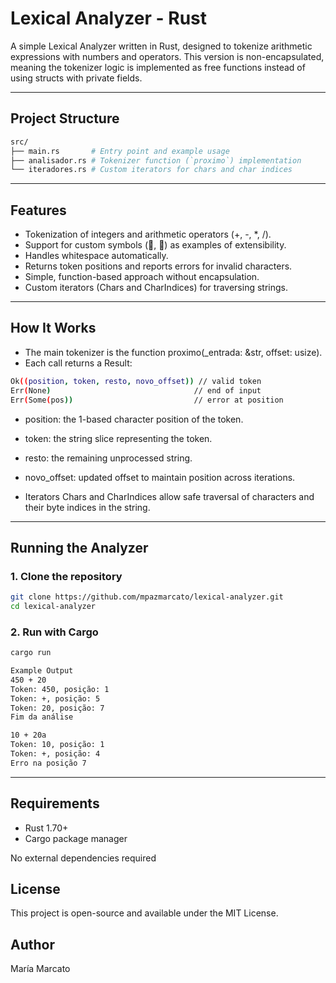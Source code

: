 # Lexical Analyzer - Rust

A simple Lexical Analyzer written in Rust, designed to tokenize arithmetic expressions with numbers and operators.
This version is non-encapsulated, meaning the tokenizer logic is implemented as free functions instead of using structs with private fields.

---

## Project Structure
```bash
src/
├── main.rs       # Entry point and example usage
├── analisador.rs # Tokenizer function (`proximo`) implementation
└── iteradores.rs # Custom iterators for chars and char indices
```
---

## Features
- Tokenization of integers and arithmetic operators (+, -, *, /).
- Support for custom symbols (🦀, 🐧) as examples of extensibility.
- Handles whitespace automatically.
- Returns token positions and reports errors for invalid characters.
- Simple, function-based approach without encapsulation.
- Custom iterators (Chars and CharIndices) for traversing strings.

---

## How It Works

- The main tokenizer is the function proximo(_entrada: &str, offset: usize).
- Each call returns a Result:
```bash
Ok((position, token, resto, novo_offset)) // valid token
Err(None)                                // end of input
Err(Some(pos))                           // error at position
```

- position: the 1-based character position of the token.

- token: the string slice representing the token.

- resto: the remaining unprocessed string.

- novo_offset: updated offset to maintain position across iterations.

- Iterators Chars and CharIndices allow safe traversal of characters and their byte indices in the string.

---

## Running the Analyzer

### 1. Clone the repository
```bash
git clone https://github.com/mpazmarcato/lexical-analyzer.git
cd lexical-analyzer
```

### 2. Run with Cargo
```bash
cargo run
```
```bash
Example Output
450 + 20
Token: 450, posição: 1
Token: +, posição: 5
Token: 20, posição: 7
Fim da análise

10 + 20a
Token: 10, posição: 1
Token: +, posição: 4
Erro na posição 7
```
---

## Requirements
- Rust 1.70+
- Cargo package manager

No external dependencies required

## License
This project is open-source and available under the MIT License.

## Author
María Marcato